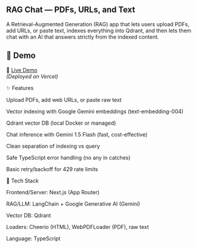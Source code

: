 ## RAG Chat — PDFs, URLs, and Text

A Retrieval-Augmented Generation (RAG) app that lets users upload PDFs, add URLs, or paste text, indexes everything into Qdrant, and then lets them chat with an AI that answers strictly from the indexed content.

## 🚀 Demo

🔗 [Live Demo](https://rag-assistant-una6.vercel.app/)  
*(Deployed on Vercel)*

✨ Features

Upload PDFs, add web URLs, or paste raw text

Vector indexing with Google Gemini embeddings (text-embedding-004)

Qdrant vector DB (local Docker or managed)

Chat inference with Gemini 1.5 Flash (fast, cost-effective)

Clean separation of indexing vs query

Safe TypeScript error handling (no any in catches)

Basic retry/backoff for 429 rate limits

🧱 Tech Stack

Frontend/Server: Next.js (App Router)

RAG/LLM: LangChain + Google Generative AI (Gemini)

Vector DB: Qdrant

Loaders: Cheerio (HTML), WebPDFLoader (PDF), raw text

Language: TypeScript
